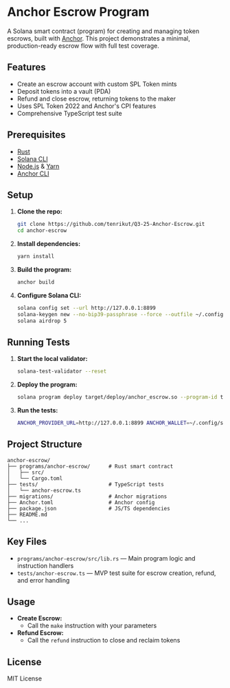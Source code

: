 # Anchor Escrow Program

A Solana smart contract (program) for creating and managing token escrows, built with [Anchor](https://book.anchor-lang.com/). This project demonstrates a minimal, production-ready escrow flow with full test coverage.

## Features

- Create an escrow account with custom SPL Token mints
- Deposit tokens into a vault (PDA)
- Refund and close escrow, returning tokens to the maker
- Uses SPL Token 2022 and Anchor's CPI features
- Comprehensive TypeScript test suite

## Prerequisites

- [Rust](https://www.rust-lang.org/tools/install)
- [Solana CLI](https://docs.solana.com/cli/install-solana-cli-tools)
- [Node.js](https://nodejs.org/) & [Yarn](https://yarnpkg.com/)
- [Anchor CLI](https://book.anchor-lang.com/getting_started/installation.html)

## Setup

1. **Clone the repo:**
   ```bash
   git clone https://github.com/tenrikut/Q3-25-Anchor-Escrow.git
   cd anchor-escrow
   ```
2. **Install dependencies:**
   ```bash
   yarn install
   ```
3. **Build the program:**
   ```bash
   anchor build
   ```
4. **Configure Solana CLI:**
   ```bash
   solana config set --url http://127.0.0.1:8899
   solana-keygen new --no-bip39-passphrase --force --outfile ~/.config/solana/id.json
   solana airdrop 5
   ```

## Running Tests

1. **Start the local validator:**
   ```bash
   solana-test-validator --reset
   ```
2. **Deploy the program:**
   ```bash
   solana program deploy target/deploy/anchor_escrow.so --program-id target/deploy/anchor_escrow-keypair.json
   ```
3. **Run the tests:**
   ```bash
   ANCHOR_PROVIDER_URL=http://127.0.0.1:8899 ANCHOR_WALLET=~/.config/solana/id.json yarn test
   ```

## Project Structure

```
anchor-escrow/
├── programs/anchor-escrow/      # Rust smart contract
│   ├── src/
│   └── Cargo.toml
├── tests/                       # TypeScript tests
│   └── anchor-escrow.ts
├── migrations/                  # Anchor migrations
├── Anchor.toml                  # Anchor config
├── package.json                 # JS/TS dependencies
├── README.md
└── ...
```

## Key Files

- `programs/anchor-escrow/src/lib.rs` — Main program logic and instruction handlers
- `tests/anchor-escrow.ts` — MVP test suite for escrow creation, refund, and error handling

## Usage

- **Create Escrow:**
  - Call the `make` instruction with your parameters
- **Refund Escrow:**
  - Call the `refund` instruction to close and reclaim tokens

## License

MIT License
